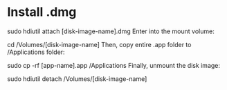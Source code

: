 # Install .dmg

sudo hdiutil attach [disk-image-name].dmg
Enter into the mount volume:

cd /Volumes/[disk-image-name]
Then, copy entire .app folder to /Applications folder:

sudo cp -rf [app-name].app /Applications
Finally, unmount the disk image:

sudo hdiutil detach /Volumes/[disk-image-name]